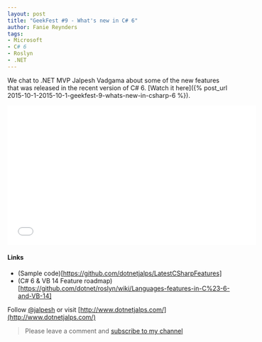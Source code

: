 ```yaml
---
layout: post
title: "GeekFest #9 - What's new in C# 6"
author: Fanie Reynders
tags:
- Microsoft
- C# 6
- Roslyn
- .NET
---
```

We chat to .NET MVP Jalpesh Vadgama about some of the new features that was released in the recent version of C# 6. [Watch it here]({% post_url 2015-10-1-2015-10-1-geekfest-9-whats-new-in-csharp-6 %}).

<!--more-->
<iframe allowfullscreen="" frameborder="0" height="315" src="//www.youtube.com/embed/yLLH61DiwHk" width="560"></iframe>

#### Links

- (Sample code)[https://github.com/dotnetjalps/LatestCSharpFeatures]
- (C# 6 & VB 14 Feature roadmap)[https://github.com/dotnet/roslyn/wiki/Languages-features-in-C%23-6-and-VB-14]

Follow [@jalpesh](https://twitter.com/jalpesh) or visit [http://www.dotnetjalps.com/](http://www.dotnetjalps.com/)

> Please leave a comment and [subscribe to my channel](https://www.youtube.com/channel/UCiRJnaI0xIJj695qVyu9xoA)
